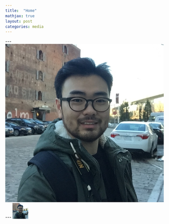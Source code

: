 ```yaml
---
title:  "Home"
mathjax: true
layout: post
categories: media
---
```




--- ![img1](https://github.com/GijungLee/gijunglee.github.io/blob/master/assets/IMG_1747%202%20copy.jpg) --- 
<img src="/assets/IMG_1747%202%20copy.jpg" width="50" height="50">

